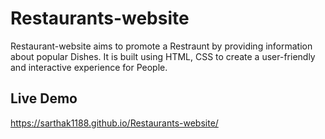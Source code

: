 # Restaurants-website

Restaurant-website aims to promote a Restraunt by providing information about popular Dishes. It is built using HTML, CSS to create a user-friendly and interactive experience for People.

## Live Demo

https://sarthak1188.github.io/Restaurants-website/
